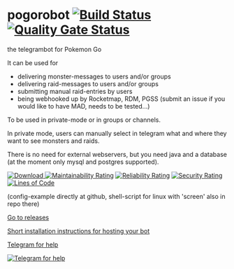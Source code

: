 # pogorobot [![Build Status](https://travis-ci.com/theyellow/pogorobot.svg?branch=master)](https://travis-ci.com/theyellow/pogorobot) [![Quality Gate Status](https://sonarcloud.io/api/project_badges/measure?project=theyellow_pogorobot&metric=alert_status)](https://sonarcloud.io/dashboard?id=theyellow_pogorobot)

the telegrambot for Pokemon Go

It can be used for
- delivering monster-messages to users and/or groups
- delivering raid-messages to users and/or groups
- submitting manual raid-entries by users
- being webhooked up by Rocketmap, RDM, PGSS (submit an issue if you would like to have MAD, needs to be tested...)

To be used in private-mode or in groups or channels.

In private mode, users can manually select in telegram what and where they want to see monsters and raids. 

There is no need for external webservers, but you need java and a database (at the moment only mysql and postgres supported).

[![Download](https://api.bintray.com/packages/theyellow/repo/pogorobot/images/download.svg?version=pogorobot-1.0.10) ](https://bintray.com/theyellow/repo/pogorobot/pogorobot-1.0.10/link)[![Maintainability Rating](https://sonarcloud.io/api/project_badges/measure?project=theyellow_pogorobot&metric=sqale_rating)](https://sonarcloud.io/dashboard?id=theyellow_pogorobot) [![Reliability Rating](https://sonarcloud.io/api/project_badges/measure?project=theyellow_pogorobot&metric=reliability_rating)](https://sonarcloud.io/dashboard?id=theyellow_pogorobot) [![Security Rating](https://sonarcloud.io/api/project_badges/measure?project=theyellow_pogorobot&metric=security_rating)](https://sonarcloud.io/dashboard?id=theyellow_pogorobot)[![Lines of Code](https://sonarcloud.io/api/project_badges/measure?project=theyellow_pogorobot&metric=ncloc)](https://sonarcloud.io/dashboard?id=theyellow_pogorobot)

(config-example directly at github, shell-script for linux with 'screen' also in repo there)

[Go to releases](https://github.com/theyellow/pogorobot/releases)

[Short installation instructions for hosting your bot](https://github.com/theyellow/pogorobot/wiki/Short-installation-and-usage-guide)

[Telegram for help](https://t.me/pogorobot_users)

[![Telegram for help](https://github.com/theyellow/pogorobot/blob/master/src/main/resources/logo-48.png)](https://t.me/pogorobot_users)
